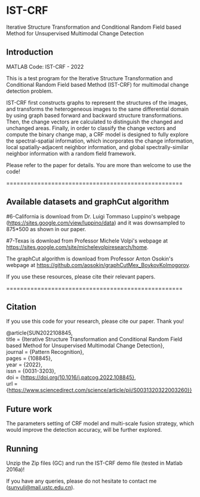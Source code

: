 # IST-CRF
Iterative Structure Transformation and Conditional Random Field based Method for Unsupervised Multimodal Change Detection

## Introduction
MATLAB Code: IST-CRF - 2022

This is a test program for the Iterative Structure Transformation and Conditional Random Field based Method (IST-CRF) for multimodal change detection problem.

IST-CRF first constructs graphs to represent the structures of the images, and transforms the heterogeneous images to the same differential domain by using graph based forward and backward structure transformations. Then, the change vectors are calculated to distinguish the changed and unchanged areas. Finally, in order to classify the change vectors and compute the binary change map, a CRF model is designed to fully explore the spectral-spatial information, which incorporates the change information, local spatially-adjacent neighbor information, and global spectrally-similar neighbor information with a random field framework.

Please refer to the paper for details. You are more than welcome to use the code! 

===================================================

## Available datasets and graphCut algorithm

#6-California is download from Dr. Luigi Tommaso Luppino's webpage (https://sites.google.com/view/luppino/data) and it was downsampled to 875*500 as shown in our paper.

#7-Texas is download from Professor Michele Volpi's webpage at https://sites.google.com/site/michelevolpiresearch/home.

The graphCut algorithm is download from Professor Anton Osokin's webpage at https://github.com/aosokin/graphCutMex_BoykovKolmogorov.

If you use these resources, please cite their relevant papers.

===================================================

## Citation

If you use this code for your research, please cite our paper. Thank you!

@article{SUN2022108845,  
title = {Iterative Structure Transformation and Conditional Random Field based Method for Unsupervised Multimodal Change Detection},  
journal = {Pattern Recognition},  
pages = {108845},  
year = {2022},  
issn = {0031-3203},  
doi = {https://doi.org/10.1016/j.patcog.2022.108845},  
url = {https://www.sciencedirect.com/science/article/pii/S0031320322003260}}  

## Future work

The parameters setting of CRF model and multi-scale fusion strategy, which would improve the detection accuracy, will be further explored.

## Running

Unzip the Zip files (GC) and run the IST-CRF demo file (tested in Matlab 2016a)! 

If you have any queries, please do not hesitate to contact me (sunyuli@mail.ustc.edu.cn).
